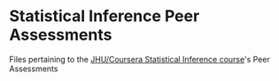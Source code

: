 Statistical Inference Peer Assessments
======================================

Files pertaining to the [JHU/Coursera Statistical Inference course](https://www.coursera.org/course/statinference)'s Peer 
Assessments